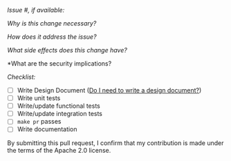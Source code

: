 *Issue #, if available:*

*Why is this change necessary?*

*How does it address the issue?*

*What side effects does this change have?*

*What are the security implications?

*Checklist:*

- [ ] Write Design Document ([Do I need to write a design document?](https://github.com/awslabs/aws-sam-cli/blob/develop/DEVELOPMENT_GUIDE.rst#design-document))
- [ ] Write unit tests
- [ ] Write/update functional tests
- [ ] Write/update integration tests
- [ ] `make pr` passes
- [ ] Write documentation

By submitting this pull request, I confirm that my contribution is made under the terms of the Apache 2.0 license.
